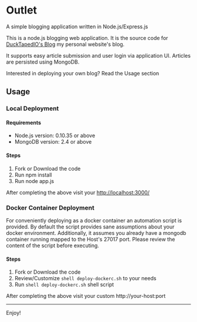 Outlet
=====
A simple blogging application written in Node.js/Express.js

This is a node.js  blogging web application. It is the source code for [DuckTapedIO's Blog](http://blog.ducktaped.io) 
my personal website's blog.

It supports easy article submission and user login via application UI. Articles are persisted using MongoDB.  

Interested in deploying your own blog?
Read the Usage section

Usage
-----

### Local Deployment

#### Requirements
  - Node.js version: 0.10.35 or above
  - MongoDB version: 2.4 or above

#### Steps
  1. Fork or Download the code
  2. Run npm install
  3. Run node app.js

  After completing the above visit your [http://localhost:3000/](http://localhost:3000/)
  
### Docker Container Deployment
For conveniently deploying as a docker container an automation script is provided. By default
the script provides sane assumptions about your docker environment. Additionally, it assumes you already have a mongodb container 
running mapped to the Host's 27017 port. Please review the content of the script before executing.

#### Steps
  1. Fork or Download the code 
  2. Review/Customize ```shell deploy-dockerc.sh``` to your needs  
  3. Run ```shell deploy-dockerc.sh``` shell script
  
  After completing the above visit your custom http://your-host:port

------
Enjoy!
